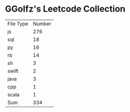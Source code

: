 # GGolfz's Leetcode Collection

<table><tr><td>File Type</td><td>Number</td></tr><tr><td>js</td><td>276</td></tr><tr><td>sql</td><td>18</td></tr><tr><td>py</td><td>16</td></tr><tr><td>rb</td><td>14</td></tr><tr><td>sh</td><td>3</td></tr><tr><td>swift</td><td>2</td></tr><tr><td>java</td><td>3</td></tr><tr><td>cpp</td><td>1</td></tr><tr><td>scala</td><td>1</td></tr><tr><td>Sum</td><td>334</td></tr></table>